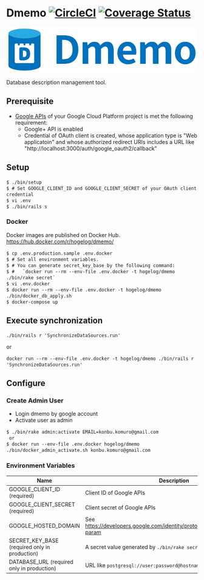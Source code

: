 # Dmemo [![CircleCI](https://circleci.com/gh/teamdmemo/dmemo.svg?style=svg)](https://circleci.com/gh/teamdmemo/dmemo) [![Coverage Status](https://coveralls.io/repos/github/hogelog/dmemo/badge.svg?branch=master)](https://coveralls.io/github/hogelog/dmemo?branch=master)

![](app/assets/images/dmemo_logo_horizontal.png)

Database description management tool.


## Prerequisite
* [Google APIs](https://console.cloud.google.com/apis/) of your Google Cloud Platform project is met the following requirement:
    - Google+ API is enabled
    - Credential of OAuth client is created, whose application type is "Web applicatoin" and whose authorized redirect URIs includes a URL like "http://localhost:3000/auth/google_oauth2/callback"

## Setup
```
$ ./bin/setup
$ # Set GOOGLE_CLIENT_ID and GOOGLE_CLIENT_SECRET of your OAuth client credential
$ vi .env
$ ./bin/rails s
```

### Docker

Docker images are published on Docker Hub.
https://hub.docker.com/r/hogelog/dmemo/

```
$ cp .env.production.sample .env.docker
$ # Set all environment variables.
$ # You can generate secret_key_base by the following command:
$ #   `docker run --rm --env-file .env.docker -t hogelog/dmemo ./bin/rake secret`
$ vi .env.docker
$ docker run --rm --env-file .env.docker -t hogelog/dmemo ./bin/docker_db_apply.sh
$ docker-compose up
```

## Execute synchronization
```
./bin/rails r 'SynchronizeDataSources.run'
```

or

```
docker run --rm --env-file .env.docker -t hogelog/dmemo ./bin/rails r 'SynchronizeDataSources.run'
```


## Configure
### Create Admin User
- Login dmemo by google account
- Activate user as admin
```
$ ./bin/rake admin:activate EMAIL=konbu.komuro@gmail.com
 or
$ docker run --env-file .env.docker hogelog/dmemo ./bin/docker_admin_activate.sh konbu.komuro@gmail.com
```

### Environment Variables

Name | Description
------|-------------
GOOGLE_CLIENT_ID (required) | Client ID of Google APIs
GOOGLE_CLIENT_SECRET (required) | Client secret of Google APIs
GOOGLE_HOSTED_DOMAIN | See https://developers.google.com/identity/protocols/OpenIDConnect#hd-param
SECRET_KEY_BASE (required only in production) | A secret value generated by `./bin/rake secret`
DATABASE_URL (required only in production) | URL like `postgresql://user:password@hostname/dbname`
